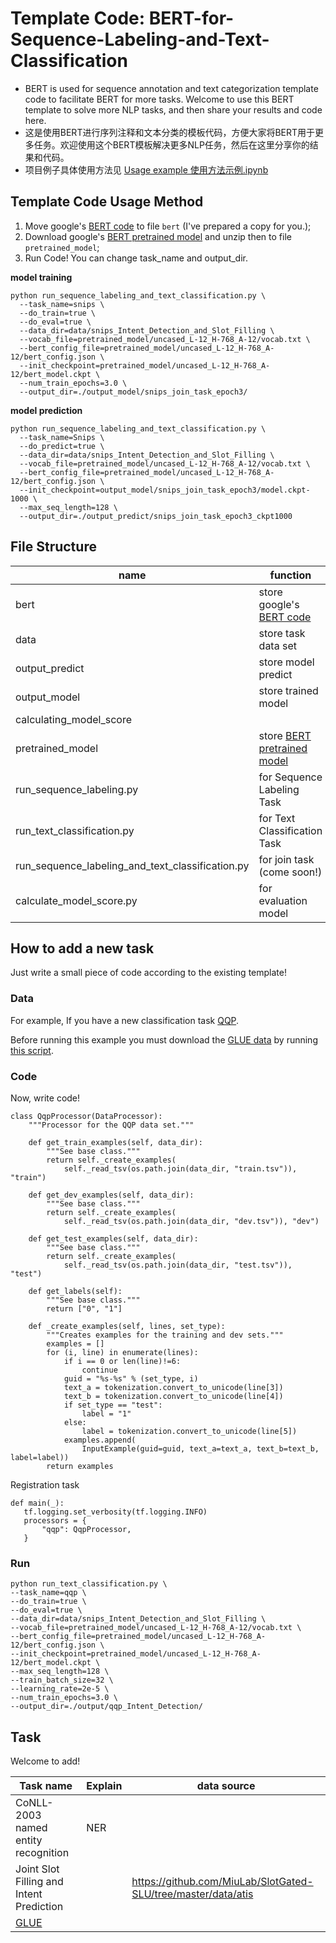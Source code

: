 # Template Code: BERT-for-Sequence-Labeling-and-Text-Classification
+ BERT is used for sequence annotation and text categorization template code to facilitate BERT for more tasks. Welcome to use this BERT template to solve more NLP tasks, and then share your results and code here.
+ 这是使用BERT进行序列注释和文本分类的模板代码，方便大家将BERT用于更多任务。欢迎使用这个BERT模板解决更多NLP任务，然后在这里分享你的结果和代码。
+ 项目例子具体使用方法见  [Usage example 使用方法示例.ipynb](https://github.com/yuanxiaosc/BERT-for-Sequence-Labeling-and-Text-Classification/blob/master/Usage%20example%20%E4%BD%BF%E7%94%A8%E6%96%B9%E6%B3%95%E7%A4%BA%E4%BE%8B.ipynb)

## Template Code Usage Method
1. Move google's [BERT code](https://github.com/google-research/bert) to  file ```bert``` (I've prepared a copy for you.);
2. Download google's [BERT pretrained model](https://github.com/google-research/bert) and unzip then to  file ```pretrained_model```;
3. Run Code!  You can change task_name and output_dir.

**model training**
```
python run_sequence_labeling_and_text_classification.py \
  --task_name=snips \
  --do_train=true \
  --do_eval=true \
  --data_dir=data/snips_Intent_Detection_and_Slot_Filling \
  --vocab_file=pretrained_model/uncased_L-12_H-768_A-12/vocab.txt \
  --bert_config_file=pretrained_model/uncased_L-12_H-768_A-12/bert_config.json \
  --init_checkpoint=pretrained_model/uncased_L-12_H-768_A-12/bert_model.ckpt \
  --num_train_epochs=3.0 \
  --output_dir=./output_model/snips_join_task_epoch3/
```

**model prediction**
```
python run_sequence_labeling_and_text_classification.py \
  --task_name=Snips \
  --do_predict=true \
  --data_dir=data/snips_Intent_Detection_and_Slot_Filling \
  --vocab_file=pretrained_model/uncased_L-12_H-768_A-12/vocab.txt \
  --bert_config_file=pretrained_model/uncased_L-12_H-768_A-12/bert_config.json \
  --init_checkpoint=output_model/snips_join_task_epoch3/model.ckpt-1000 \
  --max_seq_length=128 \
  --output_dir=./output_predict/snips_join_task_epoch3_ckpt1000
```

## File Structure

|name|function|
|-|-|
| bert |store google's [BERT code](https://github.com/google-research/bert)|||
| data |store task data set|
|output_predict|store model predict|
| output_model| store trained model|
|calculating_model_score||
|pretrained_model |store [BERT pretrained model](https://github.com/google-research/bert)|
|run_sequence_labeling.py |for Sequence Labeling Task|
|run_text_classification.py| for Text Classification Task|
|run_sequence_labeling_and_text_classification.py| for join task (come soon!)|
|calculate_model_score.py |for evaluation model |

## How to add a new task

Just write a small piece of code according to the existing template!

### Data
For example, If you have a new classification task [QQP](https://data.quora.com/First-Quora-Dataset-Release-Question-Pairs).

Before running this example you must download the [GLUE data](https://gluebenchmark.com/tasks) by running [this script](https://gist.github.com/W4ngatang/60c2bdb54d156a41194446737ce03e2e).

### Code
Now, write code!

```
class QqpProcessor(DataProcessor):
    """Processor for the QQP data set."""

    def get_train_examples(self, data_dir):
        """See base class."""
        return self._create_examples(
            self._read_tsv(os.path.join(data_dir, "train.tsv")), "train")

    def get_dev_examples(self, data_dir):
        """See base class."""
        return self._create_examples(
            self._read_tsv(os.path.join(data_dir, "dev.tsv")), "dev")

    def get_test_examples(self, data_dir):
        """See base class."""
        return self._create_examples(
            self._read_tsv(os.path.join(data_dir, "test.tsv")), "test")

    def get_labels(self):
        """See base class."""
        return ["0", "1"]

    def _create_examples(self, lines, set_type):
        """Creates examples for the training and dev sets."""
        examples = []
        for (i, line) in enumerate(lines):
            if i == 0 or len(line)!=6:
                continue
            guid = "%s-%s" % (set_type, i)
            text_a = tokenization.convert_to_unicode(line[3])
            text_b = tokenization.convert_to_unicode(line[4])
            if set_type == "test":
                label = "1"
            else:
                label = tokenization.convert_to_unicode(line[5])
            examples.append(
                InputExample(guid=guid, text_a=text_a, text_b=text_b, label=label))
        return examples
 ```
 
 Registration task
 
 ```
 def main(_):
    tf.logging.set_verbosity(tf.logging.INFO)
    processors = {
        "qqp": QqpProcessor,
    }
```

### Run
```
python run_text_classification.py \
--task_name=qqp \
--do_train=true \
--do_eval=true \
--data_dir=data/snips_Intent_Detection_and_Slot_Filling \
--vocab_file=pretrained_model/uncased_L-12_H-768_A-12/vocab.txt \
--bert_config_file=pretrained_model/uncased_L-12_H-768_A-12/bert_config.json \
--init_checkpoint=pretrained_model/uncased_L-12_H-768_A-12/bert_model.ckpt \
--max_seq_length=128 \
--train_batch_size=32 \
--learning_rate=2e-5 \
--num_train_epochs=3.0 \
--output_dir=./output/qqp_Intent_Detection/
```

## Task

Welcome to add!

|Task name|Explain|data source|
|-|-|-|
|CoNLL-2003 named entity recognition|NER||
|Joint Slot Filling and Intent Prediction||https://github.com/MiuLab/SlotGated-SLU/tree/master/data/atis|
|[GLUE](https://gluebenchmark.com/)|||


